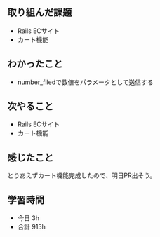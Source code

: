 ## 取り組んだ課題
- Rails ECサイト
- カート機能

## わかったこと
- number_filedで数値をパラメータとして送信する

## 次やること
- Rails ECサイト
- カート機能

## 感じたこと
とりあえずカート機能完成したので、明日PR出そう。

## 学習時間
- 今日 3h
- 合計 915h
